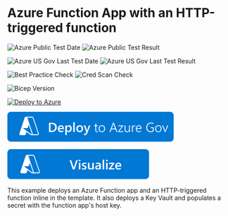 # Azure Function App with an HTTP-triggered function 

![Azure Public Test Date](https://azurequickstartsservice.blob.core.windows.net/badges/quickstarts/microsoft.web/function-http-trigger/PublicLastTestDate.svg)
![Azure Public Test Result](https://azurequickstartsservice.blob.core.windows.net/badges/quickstarts/microsoft.web/function-http-trigger/PublicDeployment.svg)

![Azure US Gov Last Test Date](https://azurequickstartsservice.blob.core.windows.net/badges/quickstarts/microsoft.web/function-http-trigger/FairfaxLastTestDate.svg)
![Azure US Gov Last Test Result](https://azurequickstartsservice.blob.core.windows.net/badges/quickstarts/microsoft.web/function-http-trigger/FairfaxDeployment.svg)

![Best Practice Check](https://azurequickstartsservice.blob.core.windows.net/badges/quickstarts/microsoft.web/function-http-trigger/BestPracticeResult.svg)
![Cred Scan Check](https://azurequickstartsservice.blob.core.windows.net/badges/quickstarts/microsoft.web/function-http-trigger/CredScanResult.svg)

![Bicep Version](https://azurequickstartsservice.blob.core.windows.net/badges/quickstarts/microsoft.web/function-http-trigger/BicepVersion.svg)

[![Deploy to Azure](https://aka.ms/deploytoazurebutton)](https://portal.azure.com/#create/Microsoft.Template/uri/https%3A%2F%2Fraw.githubusercontent.com%2Feverton-o%2Faz500%2Fmain%2F01_Create%2520and%2520Manage%2520a%2520Managed%2520Identity%2520for%2520Azure%2520Resources%2Ffunction-http-trigger%2Fazuredeploy.json)

[![Deploy To Azure US Gov](https://raw.githubusercontent.com/Azure/azure-quickstart-templates/master/1-CONTRIBUTION-GUIDE/images/deploytoazuregov.svg?sanitize=true)](https://portal.azure.com/#create/Microsoft.Template/uri/https%3A%2F%2Fraw.githubusercontent.com%2Feverton-o%2Faz500%2Fmain%2F01_Create%2520and%2520Manage%2520a%2520Managed%2520Identity%2520for%2520Azure%2520Resources%2Ffunction-http-trigger%2Fazuredeploy.json)


[![Visualize](https://raw.githubusercontent.com/Azure/azure-quickstart-templates/master/1-CONTRIBUTION-GUIDE/images/visualizebutton.svg?sanitize=true)](http://armviz.io/#/?load=https%3A%2F%2Fraw.githubusercontent.com%2FAzure%2Fazure-quickstart-templates%2Fmaster%2Fquickstarts%2Fmicrosoft.web%2Ffunction-http-trigger%2Fazuredeploy.json)

This example deploys an Azure Function app and an HTTP-triggered function inline in the template. It also deploys a Key Vault and populates a secret with the function app's host key.
